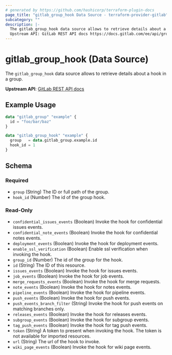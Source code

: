 ```yaml
---
# generated by https://github.com/hashicorp/terraform-plugin-docs
page_title: "gitlab_group_hook Data Source - terraform-provider-gitlab"
subcategory: ""
description: |-
  The gitlab_group_hook data source allows to retrieve details about a hook in a group.
  Upstream API: GitLab REST API docs https://docs.gitlab.com/ee/api/groups.html#get-group-hook
---
```


# gitlab_group_hook (Data Source)

The `gitlab_group_hook` data source allows to retrieve details about a hook in a group.

**Upstream API**: [GitLab REST API docs](https://docs.gitlab.com/ee/api/groups.html#get-group-hook)

## Example Usage

```terraform
data "gitlab_group" "example" {
  id = "foo/bar/baz"
}

data "gitlab_group_hook" "example" {
  group   = data.gitlab_group.example.id
  hook_id = 1
}
```

<!-- schema generated by tfplugindocs -->
## Schema

### Required

- `group` (String) The ID or full path of the group.
- `hook_id` (Number) The id of the group hook.

### Read-Only

- `confidential_issues_events` (Boolean) Invoke the hook for confidential issues events.
- `confidential_note_events` (Boolean) Invoke the hook for confidential notes events.
- `deployment_events` (Boolean) Invoke the hook for deployment events.
- `enable_ssl_verification` (Boolean) Enable ssl verification when invoking the hook.
- `group_id` (Number) The id of the group for the hook.
- `id` (String) The ID of this resource.
- `issues_events` (Boolean) Invoke the hook for issues events.
- `job_events` (Boolean) Invoke the hook for job events.
- `merge_requests_events` (Boolean) Invoke the hook for merge requests.
- `note_events` (Boolean) Invoke the hook for notes events.
- `pipeline_events` (Boolean) Invoke the hook for pipeline events.
- `push_events` (Boolean) Invoke the hook for push events.
- `push_events_branch_filter` (String) Invoke the hook for push events on matching branches only.
- `releases_events` (Boolean) Invoke the hook for releases events.
- `subgroup_events` (Boolean) Invoke the hook for subgroup events.
- `tag_push_events` (Boolean) Invoke the hook for tag push events.
- `token` (String) A token to present when invoking the hook. The token is not available for imported resources.
- `url` (String) The url of the hook to invoke.
- `wiki_page_events` (Boolean) Invoke the hook for wiki page events.
